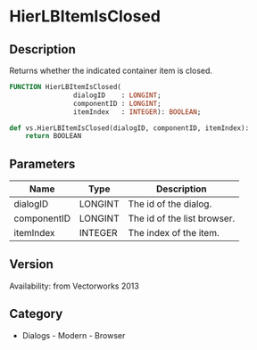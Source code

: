 # HierLBItemIsClosed

## Description
Returns whether the indicated container item is closed.

```pascal
FUNCTION HierLBItemIsClosed(
				dialogID    : LONGINT;
				componentID : LONGINT;
				itemIndex   : INTEGER): BOOLEAN;
```

```python
def vs.HierLBItemIsClosed(dialogID, componentID, itemIndex):
    return BOOLEAN
```

## Parameters
|Name|Type|Description|
|---|---|---|
|dialogID|LONGINT|The id of the dialog.|
|componentID|LONGINT|The id of the list browser.|
|itemIndex|INTEGER|The index of the item.|

## Version
Availability: from Vectorworks 2013

## Category
* Dialogs - Modern - Browser

